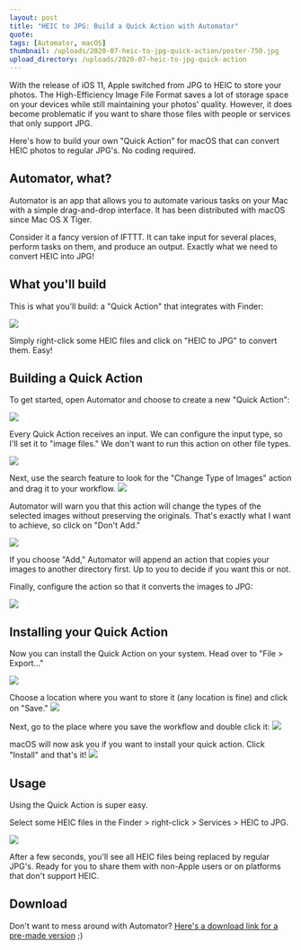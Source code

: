 ```yaml
---
layout: post
title: "HEIC to JPG: Build a Quick Action with Automator"
quote:
tags: [Automator, macOS]
thumbnail: /uploads/2020-07-heic-to-jpg-quick-action/poster-750.jpg
upload_directory: /uploads/2020-07-heic-to-jpg-quick-action
---
```


With the release of iOS 11, Apple switched from JPG to HEIC to store your photos. The High-Efficiency Image File Format saves a lot of storage space on your devices while still maintaining your photos' quality. However, it does become problematic if you want to share those files with people or services that only support JPG.

Here's how to build your own "Quick Action" for macOS that can convert HEIC photos to regular JPG's. No coding required.

<!--more-->

## Automator, what?
Automator is an app that allows you to automate various tasks on your Mac with a simple drag-and-drop interface. It has been distributed with macOS since Mac OS X Tiger.

Consider it a fancy version of IFTTT. It can take input for several places, perform tasks on them, and produce an output. Exactly what we need to convert HEIC into JPG!

## What you'll build
This is what you'll build: a "Quick Action" that integrates with Finder:

![](/uploads/2020-07-heic-to-jpg-quick-action/using-quick-action.png)

Simply right-click some HEIC files and click on "HEIC to JPG" to convert them. Easy!

## Building a Quick Action
To get started, open Automator and choose to create a new "Quick Action":

![](/uploads/2020-07-heic-to-jpg-quick-action/automator-step1.png)

Every Quick Action receives an input. We can configure the input type, so I'll set it to "image files." We don't want to run this action on other file types.

![](/uploads/2020-07-heic-to-jpg-quick-action/automator-step2.png)

Next, use the search feature to look for the "Change Type of Images" action and drag it to your workflow.
![](/uploads/2020-07-heic-to-jpg-quick-action/automator-step3.png)

Automator will warn you that this action will change the types of the selected images without preserving the originals. That's exactly what I want to achieve, so click on "Don't Add."

![](/uploads/2020-07-heic-to-jpg-quick-action/automator-step4.png)

If you choose "Add," Automator will append an action that copies your images to another directory first. Up to you to decide if you want this or not.

Finally, configure the action so that it converts the images to JPG:

![](/uploads/2020-07-heic-to-jpg-quick-action/automator-step5.png)

## Installing your Quick Action
Now you can install the Quick Action on your system. Head over to "File > Export..."

![](/uploads/2020-07-heic-to-jpg-quick-action/automator-install-step1.png)

Choose a location where you want to store it (any location is fine) and click on "Save."
![](/uploads/2020-07-heic-to-jpg-quick-action/automator-install-step2.png)

Next, go to the place where you save the workflow and double click it:
![](/uploads/2020-07-heic-to-jpg-quick-action/automator-install-step3.png)

macOS will now ask you if you want to install your quick action. Click "Install" and that's it!
![](/uploads/2020-07-heic-to-jpg-quick-action/automator-install-step4.png)

## Usage
Using the Quick Action is super easy. 

Select some HEIC files in the Finder > right-click > Services > HEIC to JPG.

![](/uploads/2020-07-heic-to-jpg-quick-action/using-quick-action.png)

After a few seconds, you'll see all HEIC files being replaced by regular JPG's. Ready for you to share them with non-Apple users or on platforms that don't support HEIC.

## Download
Don't want to mess around with Automator? [Here's a download link for a pre-made version](/uploads/2020-07-heic-to-jpg-quick-action/HEIC_to_JPG.workflow.zip) ;)